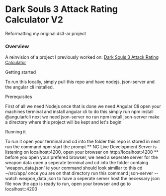 # Dark Souls 3 Attack Rating Calculator V2
Reformatting my original ds3-ar project

### Overview 

A reinvision of a project I previously worked on: <a href='https://github.com/Derling/ds3-ar'>Dark Souls 3 Attack Rating Calculator</a>

Getting started

To run this locally, simply pull this repo and have nodejs, json-server and the angular cli installed.

Prerequisites

First of all we need Nodejs once that is done we need Angular Cli
open your machines terminal and install angular cli
to do this simply run npm install @angular/cli 
next we need json-server no run npm install json-server make a directory where this project will be kept and let's begin

Running it

To run it open your terminal and cd into the folder this repo is stored in
next run the command npm start 
the prompt ** NG Live Development Server is listening on localhost:4200, open your browser on http://localhost:4200 ** 
before you open your prefered browser, we need a seperate server for the weapon data 
open a seperate terminal and cd into the folder containg 'weapon_data.json' 
ie your command should look simillar to this cd ~/src/app/
once you are on that directory run this command json-server --watch weapon_data.json to have a seperate server host the necessary json file 
now the app is ready to run, open your browser and go to localhost::4200

